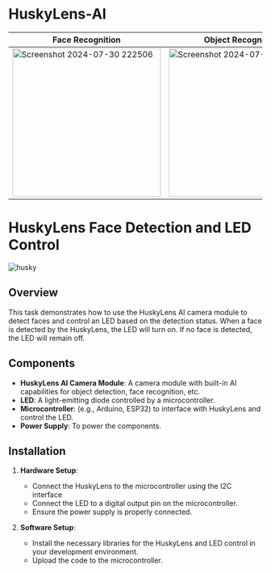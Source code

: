 # HuskyLens-AI

| Face Recognition  | Object Recognetion  | Tag Recognition  | Line Tracking
| ------------- | ------------- | ------------- | ------------- |
| <img width="294" alt="Screenshot 2024-07-30 222506" src="https://github.com/user-attachments/assets/48d8799e-2676-4333-8a07-a9583a663182"> | <img width="294" alt="Screenshot 2024-07-30 222506" src="https://github.com/user-attachments/assets/a478e287-e164-4ea1-b7c9-b509aafb00ea"> | <img width="294" alt="Screenshot 2024-07-30 222506" src="https://github.com/user-attachments/assets/c3c9b03b-954c-4bec-91ed-fd955fc643ac"> | <img width="294" alt="Screenshot 2024-07-30 222506" src="https://github.com/user-attachments/assets/a69e80da-cfc9-4329-8595-7906ba79c64b">



# HuskyLens Face Detection and LED Control

![husky](https://github.com/user-attachments/assets/cefb9b1d-9fa1-405d-8848-fd98f287ba11)


## Overview

This task demonstrates how to use the HuskyLens AI camera module to detect faces and control an LED based on the detection status. When a face is detected by the HuskyLens, the LED will turn on. If no face is detected, the LED will remain off.

## Components

- **HuskyLens AI Camera Module**: A camera module with built-in AI capabilities for object detection, face recognition, etc.
- **LED**: A light-emitting diode controlled by a microcontroller.
- **Microcontroller**: (e.g., Arduino, ESP32) to interface with HuskyLens and control the LED.
- **Power Supply**: To power the components.

## Installation

1. **Hardware Setup**:
   - Connect the HuskyLens to the microcontroller using the I2C interface
   - Connect the LED to a digital output pin on the microcontroller.
   - Ensure the power supply is properly connected.

2. **Software Setup**:
   - Install the necessary libraries for the HuskyLens and LED control in your development environment.
   - Upload the code to the microcontroller.
